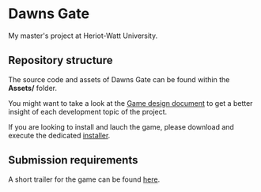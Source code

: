 # Dawns Gate
My master's project at Heriot-Watt University.

## Repository structure

The source code and assets of Dawns Gate can be found within the **Assets/** folder.

You might want to take a look at the [Game design document](GameDesignDocument.pdf) to get a better insight of each development topic of the project.

If you are looking to install and lauch the game, please download and execute the dedicated [installer](installer.exe).

## Submission requirements
A short trailer for the game can be found [here](https://www.youtube.com/watch?v=haB8_vaRXfQ).
